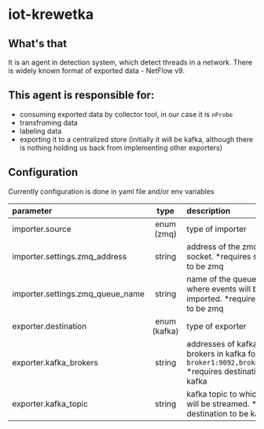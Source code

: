 # iot-krewetka

## What's that
It is an agent in detection system, which detect threads in a network. There is widely known format of exported data - NetFlow v9.

## This agent is responsible for:
* consuming exported data by collector tool, in our case it is `nProbe`
* transfroming data
* labeling data
* exporting it to a centralized store (initially it will be kafka, although there is nothing holding us back from implementing other exporters)

## Configuration

Currently configuration is done in yaml file and/or env variables

|parameter|type|description|
|:--|:--:|:--|
|importer.source|enum (zmq)|type of importer|
|importer.settings.zmq_address|string|address of the zmq queue socket. *requires source to be zmq|
|importer.settings.zmq_queue_name|string|name of the queue from where events will be imported. *requires source to be zmq|
|exporter.destination|enum (kafka)|type of exporter|
|exporter.kafka_brokers|string|addresses of kafka brokers in kafka format - `broker1:9092,broker2:9092` *requires destination to be kafka|
|exporter.kafka_topic|string|kafka topic to which event will be streamed. *requires destination to be kafka|

